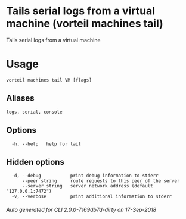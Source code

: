 # Tails serial logs from a virtual machine (vorteil machines tail)

Tails serial logs from a virtual machine

# Usage

```
vorteil machines tail VM [flags]
```

## Aliases

```
logs, serial, console
```

## Options

```
  -h, --help   help for tail
```

## Hidden options

```
  -d, --debug           print debug information to stderr
      --peer string     route requests to this peer of the server
      --server string   server network address (default "127.0.0.1:7472")
  -v, --verbose         print additional information to stderr
```


###### Auto generated for CLI 2.0.0-7169db7d-dirty on 17-Sep-2018
